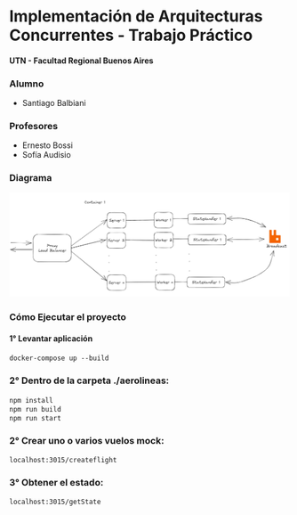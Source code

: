 # Implementación de Arquitecturas Concurrentes - Trabajo Práctico
#### UTN - Facultad Regional Buenos Aires

### Alumno
- Santiago Balbiani

### Profesores
- Ernesto Bossi
- Sofía Audisio

### Diagrama
![URL a Diagrams.io / Excallibur Image](https://github.com/SantiBalbiani/UTN_IASC_TP_EVENT_DRIVEN/blob/master/images/container1.PNG?raw=true)

### Cómo Ejecutar el proyecto

#### 1° Levantar aplicación
```
docker-compose up --build
```
### 2° Dentro de la carpeta ./aerolineas:
```
npm install
npm run build
npm run start
```
### 2° Crear uno o varios vuelos mock:
```
localhost:3015/createflight
```
### 3° Obtener el estado:
```
localhost:3015/getState
```

